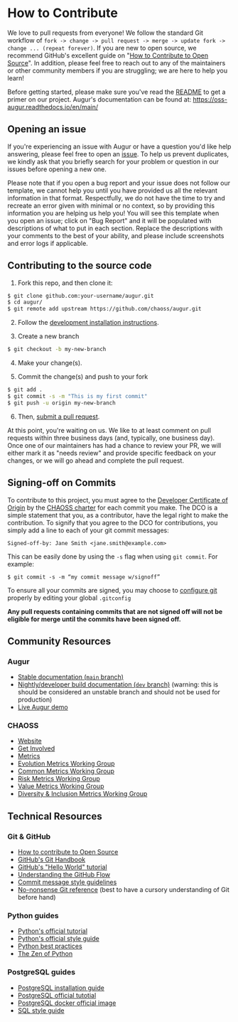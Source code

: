   # How to Contribute

We love to pull requests from everyone! We follow the standard Git workflow of `fork -> change -> pull request -> merge -> update fork -> change ... (repeat forever)`. If you are new to open source, we recommend GitHub's excellent guide on "[How to Contribute to Open Source](https://opensource.guide/how-to-contribute/)". In addition, please feel free to reach out to any of the maintainers or other community members if you are struggling; we are here to help you learn!

Before getting started, please make sure you've read the [README](README.md) to get a primer on our project. Augur's documentation can be found at: https://oss-augur.readthedocs.io/en/main/

## Opening an issue
If you're experiencing an issue with Augur or have a question you'd like help answering, please feel free to open an [issue](https://github.com/chaoss/augur/issues). To help us prevent duplicates, we kindly ask that you briefly search for your problem or question in our issues before opening a new one.

Please note that if you open a bug report and your issue does not follow our template, we cannot help you until you have provided us all the relevant information in that format. Respectfully, we do not have the time to try and recreate an error given with minimal or no context, so by providing this information you are helping us help you! You will see this template when you open an issue; click on "Bug Report" and it will be populated with descriptions of what to put in each section. Replace the descriptions with your comments to the best of your ability, and please include screenshots and error logs if applicable.

## Contributing to the source code

1. Fork this repo, and then clone it:
```bash
$ git clone github.com:your-username/augur.git
$ cd augur/
$ git remote add upstream https://github.com/chaoss/augur.git
```

2. Follow the [development installation instructions](https://oss-augur.readthedocs.io/en/main/development-guide/installation.html).

3. Create a new branch
```bash
$ git checkout -b my-new-branch
```
4. Make your change(s).

5. Commit the change(s) and push to your fork
```bash
$ git add .
$ git commit -s -m "This is my first commit"
$ git push -u origin my-new-branch
```
6. Then, [submit a pull request](https://github.com/chaoss/augur/compare).

At this point, you're waiting on us. We like to at least comment on pull requests
within three business days (and, typically, one business day). Once one of our maintainers has had a chance to review your PR, we will either mark it as "needs review" and provide specific feedback on your changes, or we will go ahead and complete the pull request.

## Signing-off on Commits
To contribute to this project, you must agree to the [Developer Certificate of Origin](https://developercertificate.org/) by the [CHAOSS charter](https://chaoss.community/about/charter/#user-content-8-intellectual-property-policy) for each commit you make. The DCO is a simple statement that you, as a contributor, have the legal right to make the contribution.
To signify that you agree to the DCO for contributions, you simply add a line to each of your
git commit messages:

  ```
  Signed-off-by: Jane Smith <jane.smith@example.com>
  ```
This can be easily done by using the `-s` flag when using `git commit`. For example:

```
$ git commit -s -m “my commit message w/signoff”
```
To ensure all your commits are signed, you may choose to [configure git](https://gist.github.com/xavierfoucrier/c156027fcc6ae23bcee1204199f177da) properly by editing your global ```.gitconfig```

**Any pull requests containing commits that are not signed off will not be eligible for merge until the commits have been signed off.** 

## Community Resources

### Augur
- [Stable documentation (`main` branch)](https://oss-augur.readthedocs.io/en/main/)
- [Nightly/developer build documentation (`dev` branch)](https://oss-augur.readthedocs.io/en/dev/) (warning: this is should be considered an unstable branch and should not be used for production)
- [Live Augur demo](http://zephyr.osshealth.io/)

### CHAOSS
- [Website](https://chaoss.community/)
- [Get Involved](https://chaoss.community/participate)
- [Metrics](https://github.com/chaoss/metrics)
- [Evolution Metrics Working Group](https://github.com/chaoss/wg-evolution)
- [Common Metrics Working Group](https://github.com/chaoss/wg-common)
- [Risk Metrics Working Group](https://github.com/chaoss/wg-risk)
- [Value Metrics Working Group](https://github.com/chaoss/wg-value)
- [Diversity & Inclusion Metrics Working Group](https://github.com/chaoss/wg-diversity-inclusion)

## Technical Resources

### Git & GitHub
- [How to contribute to Open Source](https://opensource.guide/how-to-contribute/)
- [GitHub's Git Handbook](https://guides.github.com/introduction/git-handbook/)
- [GitHub's "Hello World" tutorial](https://guides.github.com/activities/hello-world/)
- [Understanding the GitHub Flow](https://guides.github.com/introduction/flow/)
- [Commit message style guidelines](https://commit.style/)
- [No-nonsense Git reference](https://rogerdudler.github.io/git-guide/) (best to have a cursory understanding of Git before hand)

### Python guides
- [Python's official tutorial](https://docs.python.org/3/tutorial/index.html)
- [Python's official style guide](https://www.python.org/dev/peps/pep-0008/)
- [Python best practices](https://gist.github.com/sloria/7001839)
- [The Zen of Python](https://www.python.org/dev/peps/pep-0020/)

### PostgreSQL guides
- [PostgreSQL installation guide](https://www.postgresql.org/docs/12/tutorial-install.html)
- [PostgreSQL official tutotial](https://www.postgresql.org/docs/)
- [PostgreSQL docker official image](https://hub.docker.com/_/postgres)
- [SQL style guide](https://docs.telemetry.mozilla.org/concepts/sql_style.html)

